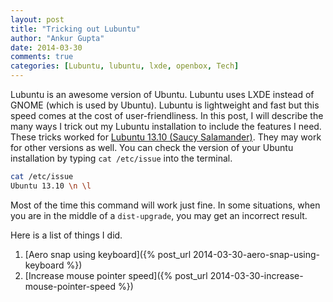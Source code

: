 ```yaml
---
layout: post
title: "Tricking out Lubuntu"
author: "Ankur Gupta"
date: 2014-03-30
comments: true
categories: [Lubuntu, lubuntu, lxde, openbox, Tech]
---
```


Lubuntu is an awesome version of Ubuntu. Lubuntu uses LXDE instead of
GNOME (which is used by Ubuntu). Lubuntu is lightweight and fast but this speed comes
at the cost of user-friendliness. In this post, I will describe the many ways
I trick out my Lubuntu installation to include the features I need. These tricks
worked for [Lubuntu 13.10 (Saucy Salamander)](http://lubuntu.net/). They may work
for other versions as well. You can check the version of your Ubuntu installation by
typing `cat /etc/issue` into the terminal.
```bash
cat /etc/issue
Ubuntu 13.10 \n \l
```

Most of the time this command will work just fine. In some situations, when you are
in the middle of a `dist-upgrade`, you may get an incorrect result.

Here is a list of things I did.

1. [Aero snap using keyboard]({% post_url 2014-03-30-aero-snap-using-keyboard %})
2. [Increase mouse pointer speed]({% post_url 2014-03-30-increase-mouse-pointer-speed %})


